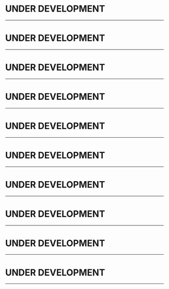 # UNDER DEVELOPMENT
---
# UNDER DEVELOPMENT
---
# UNDER DEVELOPMENT
---
# UNDER DEVELOPMENT
---
# UNDER DEVELOPMENT
---
# UNDER DEVELOPMENT
---
# UNDER DEVELOPMENT
---
# UNDER DEVELOPMENT
---
# UNDER DEVELOPMENT
---
# UNDER DEVELOPMENT
---